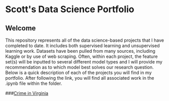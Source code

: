 # Scott's Data Science Portfolio

## Welcome

This repository represents all of the data science-based projects that I have completed to date. It includes both supervised learning and unsupervised learning work. Datasets have been pulled from many sources, including Kaggle or by use of web scraping. Often, within each project, the feature set(s) will be inputted to several different model types and I will provide my recommendation as to which model best solves our research question. Below is a quick description of each of the projects you will find in my portfolio. After following the link, you will find all associated work in the .ipynb file within the folder.

###[Crime in Virginia](https://github.com/str007/Portfolio/tree/master/Crime%20in%20Virginia)

